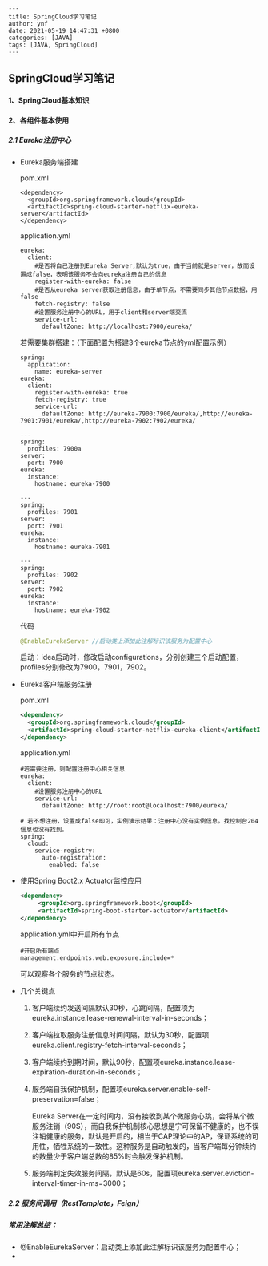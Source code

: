 ```
---
title: SpringCloud学习笔记
author: ynf
date: 2021-05-19 14:47:31 +0800
categories: [JAVA]
tags: [JAVA, SpringCloud]
---
```

## SpringCloud学习笔记

#### 1、SpringCloud基本知识

#### 2、各组件基本使用

##### 2.1 Eureka注册中心 

- Eureka服务端搭建

  pom.xml

  ```
  <dependency>
  	<groupId>org.springframework.cloud</groupId>
  	<artifactId>spring-cloud-starter-netflix-eureka-server</artifactId>
  </dependency>
  ```

  application.yml

  ```
  eureka: 
    client:
      #是否将自己注册到Eureka Server,默认为true，由于当前就是server，故而设置成false，表明该服务不会向eureka注册自己的信息
      register-with-eureka: false
      #是否从eureka server获取注册信息，由于单节点，不需要同步其他节点数据，用false
      fetch-registry: false
      #设置服务注册中心的URL，用于client和server端交流
      service-url:                      
        defaultZone: http://localhost:7900/eureka/
  ```

  若需要集群搭建：（下面配置为搭建3个eureka节点的yml配置示例）

  ```
  spring:
    application:
      name: eureka-server
  eureka:
    client:
      register-with-eureka: true
      fetch-registry: true
      service-url:
        defaultZone: http://eureka-7900:7900/eureka/,http://eureka-7901:7901/eureka/,http://eureka-7902:7902/eureka/
  
  ---
  spring:
    profiles: 7900a
  server:
    port: 7900
  eureka:
    instance:
      hostname: eureka-7900
  
  ---
  spring:
    profiles: 7901
  server:
    port: 7901
  eureka:
    instance:
      hostname: eureka-7901
  
  ---
  spring:
    profiles: 7902
  server:
    port: 7902
  eureka:
    instance:
      hostname: eureka-7902
  ```

  代码

  ```java
  @EnableEurekaServer //启动类上添加此注解标识该服务为配置中心
  ```

  启动：idea启动时，修改启动configurations，分别创建三个启动配置，profiles分别修改为7900，7901，7902。



- Eureka客户端服务注册

  pom.xml

  ```xml
  <dependency>
  	<groupId>org.springframework.cloud</groupId>
  	<artifactId>spring-cloud-starter-netflix-eureka-client</artifactId>
  </dependency>
  ```

  application.yml

  ```
  #若需要注册，则配置注册中心相关信息
  eureka: 
    client:
      #设置服务注册中心的URL
      service-url:                      
        defaultZone: http://root:root@localhost:7900/eureka/
        
  # 若不想注册，设置成false即可，实例演示结果：注册中心没有实例信息。找控制台204信息也没有找到。
  spring: 
    cloud:
      service-registry:
        auto-registration:
          enabled: false
  ```

- 使用Spring Boot2.x Actuator监控应用

  ```xml
  <dependency>
       <groupId>org.springframework.boot</groupId>
       <artifactId>spring-boot-starter-actuator</artifactId>
  </dependency>
  ```

  application.yml中开启所有节点

  ```
  #开启所有端点
  management.endpoints.web.exposure.include=*
  ```

  可以观察各个服务的节点状态。

- 几个关键点

  1. 客户端续约发送间隔默认30秒，心跳间隔，配置项为eureka.instance.lease-renewal-interval-in-seconds；

  2. 客户端拉取服务注册信息时间间隔，默认为30秒，配置项eureka.client.registry-fetch-interval-seconds；

  3. 客户端续约到期时间，默认90秒，配置项eureka.instance.lease-expiration-duration-in-seconds；

  4. 服务端自我保护机制，配置项eureka.server.enable-self-preservation=false；

     Eureka Server在一定时间内，没有接收到某个微服务心跳，会将某个微服务注销（90S），而自我保护机制核心思想是宁可保留不健康的，也不误注销健康的服务，默认是开启的，相当于CAP理论中的AP，保证系统的可用性，牺牲系统的一致性。这种服务是自动触发的，当客户端每分钟续约的数量少于客户端总数的85%时会触发保护机制。

  5. 服务端判定失效服务间隔，默认是60s，配置项eureka.server.eviction-interval-timer-in-ms=3000；

##### 2.2 服务间调用（RestTemplate，Feign）



##### 常用注解总结：

- @EnableEurekaServer：启动类上添加此注解标识该服务为配置中心；
- 

